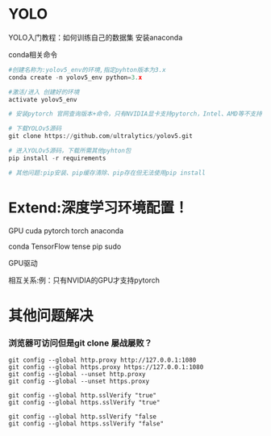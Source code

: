 # YOLO 
YOLO入门教程：如何训练自己的数据集
安装anaconda

conda相关命令
```python
#创建名称为:yolov5_env的环境,指定pyhton版本为3.x
conda create -n yolov5_env python=3.x

#激活/进入 创建好的环境
activate yolov5_env

# 安装pytorch 官网查询版本+命令，只有NVIDIA显卡支持pytorch，Intel、AMD等不支持，例如安装cuda12.4

# 下载YOLOv5源码
git clone https://github.com/ultralytics/yolov5.git

# 进入YOLOv5源码，下载所需其他pyhton包
pip install -r requirements

# 其他问题:pip安装、pip缓存清除、pip存在但无法使用pip install
```
# Extend:深度学习环境配置！
GPU cuda pytorch torch anaconda 

conda TensorFlow tense pip sudo 

GPU驱动 

相互关系:例：只有NVIDIA的GPU才支持pytorch

# 其他问题解决

### 浏览器可访问但是git clone 屡战屡败？

```
git config --global http.proxy http://127.0.0.1:1080
git config --global https.proxy https://127.0.0.1:1080
git config --global --unset http.proxy
git config --global --unset https.proxy
```
```
git config --global http.sslVerify "true"
git config --global https.sslVerify "true"
```
```
git config --global http.sslVerify "false
git config --global https.sslVerify "false"
```
